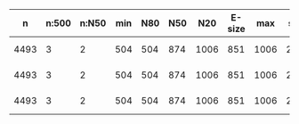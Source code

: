 n     |n:500  |n:N50  |min  |N80  |N50  |N20   |E-size  |max   |sum   |name
---   |---    |---    |---  |---  |---  |---   |---     |---   |---   |---
4493  |3      |2      |504  |504  |874  |1006  |851     |1006  |2384  |/home/ke/Desktop/SeqCap/data/raw_assembly/results/combined/combined_k51_cov_default-unitigs.fa
4493  |3      |2      |504  |504  |874  |1006  |851     |1006  |2384  |/home/ke/Desktop/SeqCap/data/raw_assembly/results/combined/combined_k51_cov_default-contigs.fa
4493  |3      |2      |504  |504  |874  |1006  |851     |1006  |2384  |/home/ke/Desktop/SeqCap/data/raw_assembly/results/combined/combined_k51_cov_default-scaffolds.fa
